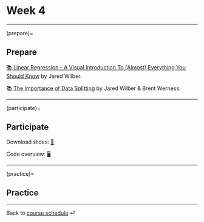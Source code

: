 # Week 4


---

(prepare)=
## Prepare


[📚 Linear Regression - A Visual Introduction To (Almost) Everything You Should Know](https://mlu-explain.github.io/linear-regression/) by Jared Wilber.


[📚 The Importance of Data Splitting](https://mlu-explain.github.io/train-test-validation/) by Jared Wilber & Brent Werness.

---

(participate)=
## Participate


Download slides: [📑](https://drive.google.com/file/d/1-rzYhSLOyhDUNMGj-KHE78rcHt4yseUN/view?usp=sharing)

Code overview: [🖥](../code/code-overview.md)



---

(practice)=
## Practice






---

Back to [course schedule](../docs/course-schedule.md) ⏎
